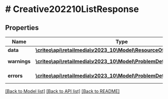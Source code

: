 # # Creative202210ListResponse

## Properties

Name | Type | Description | Notes
------------ | ------------- | ------------- | -------------
**data** | [**\criteo\api\retailmedia\v2023_10\Model\ResourceOfCreative202210[]**](ResourceOfCreative202210.md) |  | [optional]
**warnings** | [**\criteo\api\retailmedia\v2023_10\Model\ProblemDetails[]**](ProblemDetails.md) |  | [optional] [readonly]
**errors** | [**\criteo\api\retailmedia\v2023_10\Model\ProblemDetails[]**](ProblemDetails.md) |  | [optional] [readonly]

[[Back to Model list]](../../README.md#models) [[Back to API list]](../../README.md#endpoints) [[Back to README]](../../README.md)
